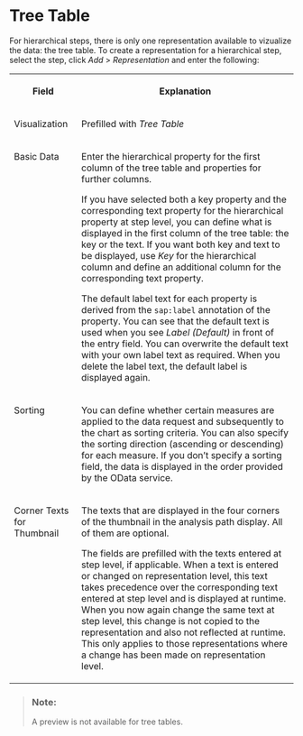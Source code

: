 <!-- loio600e3b8476554a9c8db2fb134415d98c -->

# Tree Table

For hierarchical steps, there is only one representation available to vizualize the data: the tree table. To create a representation for a hierarchical step, select the step, click *Add* \> *Representation* and enter the following:


<table>
<tr>
<th valign="top">

Field

</th>
<th valign="top">

Explanation

</th>
</tr>
<tr>
<td valign="top">

Visualization

</td>
<td valign="top">

Prefilled with *Tree Table*

</td>
</tr>
<tr>
<td valign="top">

Basic Data

</td>
<td valign="top">

Enter the hierarchical property for the first column of the tree table and properties for further columns.

If you have selected both a key property and the corresponding text property for the hierarchical property at step level, you can define what is displayed in the first column of the tree table: the key or the text. If you want both key and text to be displayed, use *Key* for the hierarchical column and define an additional column for the corresponding text property.

The default label text for each property is derived from the `sap:label` annotation of the property. You can see that the default text is used when you see *Label \(Default\)* in front of the entry field. You can overwrite the default text with your own label text as required. When you delete the label text, the default label is displayed again.

</td>
</tr>
<tr>
<td valign="top">

Sorting

</td>
<td valign="top">

You can define whether certain measures are applied to the data request and subsequently to the chart as sorting criteria. You can also specify the sorting direction \(ascending or descending\) for each measure. If you don’t specify a sorting field, the data is displayed in the order provided by the OData service.

</td>
</tr>
<tr>
<td valign="top">

Corner Texts for Thumbnail

</td>
<td valign="top">

The texts that are displayed in the four corners of the thumbnail in the analysis path display. All of them are optional.

The fields are prefilled with the texts entered at step level, if applicable. When a text is entered or changed on representation level, this text takes precedence over the corresponding text entered at step level and is displayed at runtime. When you now again change the same text at step level, this change is not copied to the representation and also not reflected at runtime. This only applies to those representations where a change has been made on representation level.

</td>
</tr>
</table>

> ### Note:  
> A preview is not available for tree tables.

